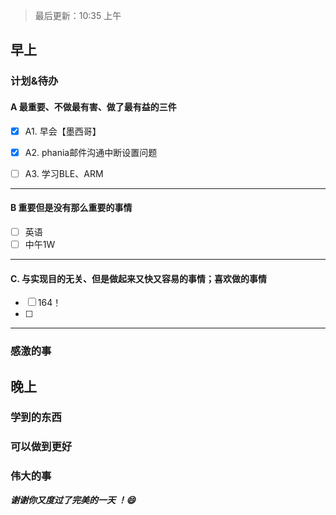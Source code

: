 > 最后更新：10:35 上午

## 早上

### 计划&待办

#### A  最重要、不做最有害、做了最有益的三件

- [x] A1. 早会【墨西哥】

- [x] A2. phania邮件沟通中断设置问题

- [ ] A3. 学习BLE、ARM


----

#### B 重要但是没有那么重要的事情

- [ ] 英语
- [ ] 中午1W

----

#### C. 与实现目的无关、但是做起来又快又容易的事情；喜欢做的事情

- [ ] 164！
- [ ] 

----

### 感激的事


## 晚上

### 学到的东西


### 可以做到更好


### 伟大的事 



***谢谢你又度过了完美的一天 ！:smile:***